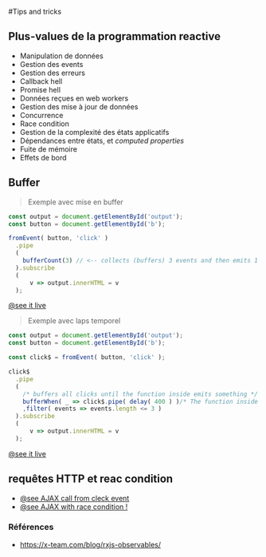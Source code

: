 #Tips and tricks

## Plus-values de la programmation reactive
- Manipulation de données
- Gestion des events 
- Gestion des erreurs
- Callback hell
- Promise hell
- Données reçues en web workers
- Gestion des mise à jour de données
- Concurrence
- Race condition
- Gestion de la complexité des états applicatifs
- Dépendances entre états, et *computed properties*
- Fuite de mémoire
- Effets de bord

## Buffer
> Exemple avec mise en buffer 

```js
const output = document.getElementById('output');  
const button = document.getElementById('b');

fromEvent( button, 'click' )
  .pipe
  (
    bufferCount(3) // <-- collects (buffers) 3 events and then emits 1 event with an array of buffered events.
  ).subscribe
  (
      v => output.innerHTML = v
  );
```

[@see it live](https://codepen.io/heticschool/pen/yLNGZgo)

> Exemple avec laps temporel 

```js
const output = document.getElementById('output');  
const button = document.getElementById('b');

const click$ = fromEvent( button, 'click' );

click$
  .pipe
  (
    /* buffers all clicks until the function inside emits something */
    bufferWhen( _ => click$.pipe( delay( 400 ) )/* The function inside emits its first event 400ms after the click */ )
    ,filter( events => events.length <= 3 )
  ).subscribe
  (
      v => output.innerHTML = v
  );
```
[@see it live](https://codepen.io/heticschool/pen/eYNbxVr)

## requêtes HTTP et reac condition
- [@see AJAX call from cleck event](https://codepen.io/heticschool/pen/mdJavGe)
- [@see AJAX with race condition !](https://codepen.io/heticschool/pen/gOpqazG)

### Références
- https://x-team.com/blog/rxjs-observables/
